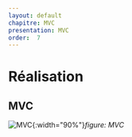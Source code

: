 ```yaml
---
layout: default
chapitre: MVC
presentation: MVC
order:  7
---
```


# Réalisation

## MVC


![MVC ](/lab_crud/Gestion-projets/realisation/MVC/images/mvc.png){:width="90%"}*figure: MVC*




<!-- note -->



<!-- new slide -->